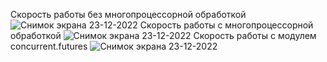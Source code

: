 Скорость работы без многопроцессорной обработкой
![Снимок экрана 23-12-2022](https://i.ibb.co/5KwF7bn/3-2-3.png)
Скорость работы с многопроцессорной обработкой
![Снимок экрана 23-12-2022](https://i.ibb.co/KFzGsK6/3-2-3.png)
Скорость работы с модулем concurrent.futures
![Снимок экрана 23-12-2022](https://i.ibb.co/rkwL5sw/3-2-3.png)

